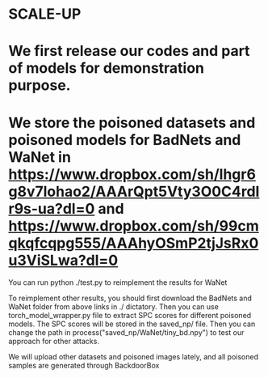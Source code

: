 # SCALE-UP

# We first release our codes and part of models for demonstration purpose. 
# We store the poisoned datasets and poisoned models for BadNets and WaNet in   https://www.dropbox.com/sh/lhgr6g8v7lohao2/AAArQpt5Vty3O0C4rdIr9s-ua?dl=0  and https://www.dropbox.com/sh/99cmqkqfcqpg555/AAAhyOSmP2tjJsRx0u3ViSLwa?dl=0 

You can run python ./test.py to reimplement the results for WaNet

To reimplement other results, you should first download the BadNets and WaNet folder from above links in ./ dictatory. Then you can use  torch_model_wrapper.py file to extract SPC scores for different poisoned models. The SPC scores will be stored in the saved_np/ file.
Then you can change the path in process("saved_np/WaNet/tiny_bd.npy") to test our approach for other attacks.  

We will upload other datasets and poisoned images lately, and all poisoned samples are generated through BackdoorBox


